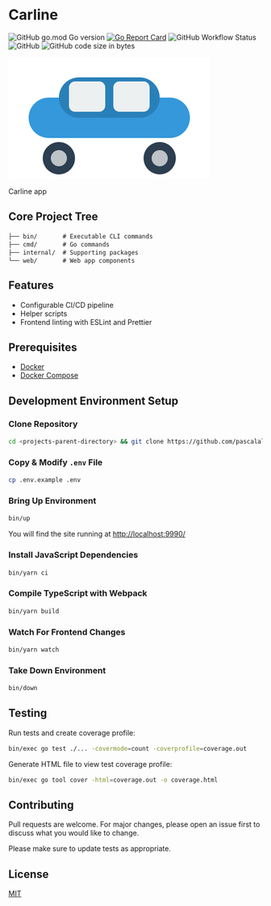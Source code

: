 # Carline

![GitHub go.mod Go version](https://img.shields.io/github/go-mod/go-version/pascalallen/carline)
[![Go Report Card](https://goreportcard.com/badge/github.com/pascalallen/carline)](https://goreportcard.com/report/github.com/pascalallen/carline)
![GitHub Workflow Status](https://img.shields.io/github/actions/workflow/status/pascalallen/carline/go.yml)
![GitHub](https://img.shields.io/github/license/pascalallen/carline)
![GitHub code size in bytes](https://img.shields.io/github/languages/code-size/pascalallen/carline)

![Logo](web/static/logo.svg)

Carline app

## Core Project Tree

```
├── bin/       # Executable CLI commands
├── cmd/       # Go commands
├── internal/  # Supporting packages
└── web/       # Web app components
```

## Features

- Configurable CI/CD pipeline
- Helper scripts
- Frontend linting with ESLint and Prettier

## Prerequisites

- [Docker](https://www.docker.com/)
- [Docker Compose](https://docs.docker.com/compose/)

## Development Environment Setup

### Clone Repository

```bash
cd <projects-parent-directory> && git clone https://github.com/pascalallen/carline.git
```

### Copy & Modify `.env` File

```bash
cp .env.example .env
```

### Bring Up Environment

```bash
bin/up
``` 

You will find the site running at [http://localhost:9990/](http://localhost:9990/)

### Install JavaScript Dependencies

```bash
bin/yarn ci
```

### Compile TypeScript with Webpack

```bash
bin/yarn build
```

### Watch For Frontend Changes

```bash
bin/yarn watch
```

### Take Down Environment

```bash
bin/down
```

## Testing

Run tests and create coverage profile:

```bash
bin/exec go test ./... -covermode=count -coverprofile=coverage.out
```

Generate HTML file to view test coverage profile:

```bash
bin/exec go tool cover -html=coverage.out -o coverage.html
```

## Contributing

Pull requests are welcome. For major changes, please open an issue first
to discuss what you would like to change.

Please make sure to update tests as appropriate.

## License

[MIT](LICENSE)
